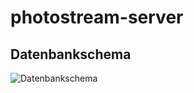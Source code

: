 # photostream-server

## Datenbankschema
![Datenbankschema](https://raw.githubusercontent.com/aschattney/photostream-server/master/database/db_schema.png)
